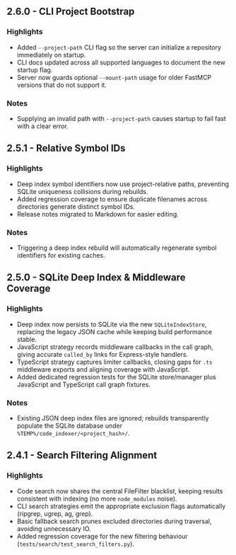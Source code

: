 ## 2.6.0 - CLI Project Bootstrap

### Highlights
- Added `--project-path` CLI flag so the server can initialize a repository immediately on startup.
- CLI docs updated across all supported languages to document the new startup flag.
- Server now guards optional `--mount-path` usage for older FastMCP versions that do not support it.

### Notes
- Supplying an invalid path with `--project-path` causes startup to fail fast with a clear error.

## 2.5.1 - Relative Symbol IDs

### Highlights
- Deep index symbol identifiers now use project-relative paths, preventing SQLite uniqueness collisions during rebuilds.
- Added regression coverage to ensure duplicate filenames across directories generate distinct symbol IDs.
- Release notes migrated to Markdown for easier editing.

### Notes
- Triggering a deep index rebuild will automatically regenerate symbol identifiers for existing caches.

## 2.5.0 - SQLite Deep Index & Middleware Coverage

### Highlights
- Deep index now persists to SQLite via the new `SQLiteIndexStore`, replacing the legacy JSON cache while keeping build performance stable.
- JavaScript strategy records middleware callbacks in the call graph, giving accurate `called_by` links for Express-style handlers.
- TypeScript strategy captures limiter callbacks, closing gaps for `.ts` middleware exports and aligning coverage with JavaScript.
- Added dedicated regression tests for the SQLite store/manager plus JavaScript and TypeScript call graph fixtures.

### Notes
- Existing JSON deep index files are ignored; rebuilds transparently populate the SQLite database under `%TEMP%/code_indexer/<project_hash>/`.

## 2.4.1 - Search Filtering Alignment

### Highlights
- Code search now shares the central FileFilter blacklist, keeping results consistent with indexing (no more `node_modules` noise).
- CLI search strategies emit the appropriate exclusion flags automatically (ripgrep, ugrep, ag, grep).
- Basic fallback search prunes excluded directories during traversal, avoiding unnecessary IO.
- Added regression coverage for the new filtering behaviour (`tests/search/test_search_filters.py`).
